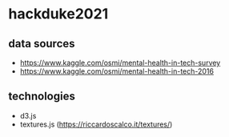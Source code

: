 # hackduke2021

## data sources
* https://www.kaggle.com/osmi/mental-health-in-tech-survey
* https://www.kaggle.com/osmi/mental-health-in-tech-2016


## technologies
* d3.js
* textures.js (https://riccardoscalco.it/textures/)
